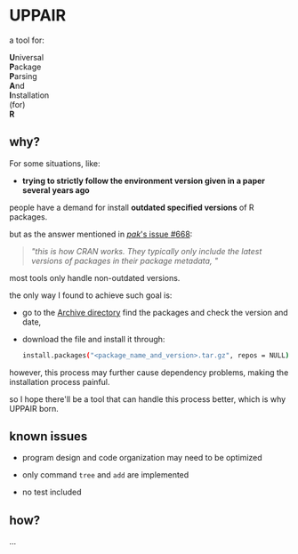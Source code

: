# UPPAIR

a tool for: 

**U**niversal  
**P**ackage  
**P**arsing  
**A**nd  
**I**nstallation  
(for)  
**R**  

## why?

For some situations, like:

- **trying to strictly follow the environment version given in a paper several years ago**

people have a demand for install **outdated specified versions** of R packages.

but as the answer mentioned in [*pak*'s issue #668](https://github.com/r-lib/pak/issues/668): 

> *"this is how CRAN works. They typically only include the latest versions of packages in their package metadata, "*

most tools only handle non-outdated versions. 

the only way I found to achieve such goal is:

- go to the [Archive directory](https://cran.r-project.org/src/contrib/Archive/) find the packages and check the version and date,
- download the file and install it through: 

    ```bash
    install.packages("<package_name_and_version>.tar.gz", repos = NULL)
    ```
however, this process may further cause dependency problems, making the installation process painful. 

so I hope there'll be a tool that can handle this process better, which is why UPPAIR born.

## known issues

- program design and code organization may need to be optimized

- only command `tree` and `add` are implemented

- no test included

## how?

...